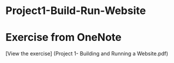 # Project1-Build-Run-Website
# Exercise from OneNote
[View the exercise] (Project 1- Building and Running a Website.pdf)
